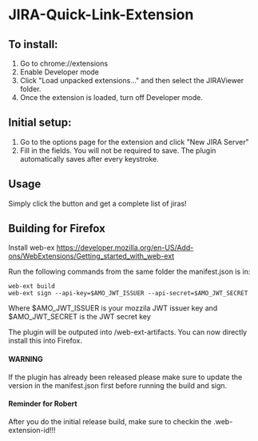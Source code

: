 # JIRA-Quick-Link-Extension

## To install:
1. Go to chrome://extensions
2. Enable Developer mode
3. Click "Load unpacked extensions..." and then select the JIRAViewer folder.
4. Once the extension is loaded, turn off Developer mode.

## Initial setup:
1. Go to the options page for the extension and click "New JIRA Server"
2. Fill in the fields. You will not be required to save. The plugin automatically saves after every keystroke.

## Usage
Simply click the button and get a complete list of jiras!


## Building for Firefox

Install web-ex https://developer.mozilla.org/en-US/Add-ons/WebExtensions/Getting_started_with_web-ext

Run the following commands from the same folder the manifest.json is in:
```
web-ext build
web-ext sign --api-key=$AMO_JWT_ISSUER --api-secret=$AMO_JWT_SECRET
```
Where $AMO_JWT_ISSUER is your mozzila JWT issuer key and $AMO_JWT_SECRET is the JWT secret key

The plugin will be outputed into /web-ext-artifacts. You can now directly install this into Firefox.

#### WARNING
If the plugin has already been released please make sure to update the version in the manifest.json first before running the build and sign.

#### Reminder for Robert
After you do the initial release build, make sure to checkin the .web-extension-id!!!
